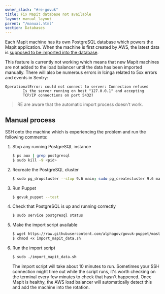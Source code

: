 ```yaml
---
owner_slack: "#re-govuk"
title: Fix Mapit database not available
layout: manual_layout
parent: "/manual.html"
section: Databases
---
```


Each Mapit machine has its own PostgreSQL database which powers the Mapit
application. When the machine is first created by AWS, the latest data is
[supposed to be imported into the database][autoimport].

[autoimport]: https://github.com/alphagov/govuk-puppet/pull/9657

This feature is currently not working which means that new Mapit machines are
not added to the load balancer until the data has been imported manually. There
will also be numerous errors in Icinga related to 5xx errors and events in
Sentry:

```
OperationalError: could not connect to server: Connection refused
        Is the server running on host "127.0.0.1" and accepting
        TCP/IP connections on port 5432?
```

> RE are aware that the automatic import process doesn't work.

## Manual process

SSH onto the machine which is experiencing the problem and run the following
comments:

1. Stop any running PostgreSQL instance

   ```sh
   $ ps aux | grep postgresql
   $ sudo kill -9 <pid>
   ```

1. Recreate the PostgreSQL cluster

   ```sh
   $ sudo pg_dropcluster --stop 9.6 main; sudo pg_createcluster 9.6 main
   ```

1. Run Puppet

   ```sh
   $ govuk_puppet --test
   ```

1. Check that PostgreSQL is up and running correctly

   ```sh
   $ sudo service postgresql status
   ```

1. Make the import script available

   ```sh
   $ wget https://raw.githubusercontent.com/alphagov/govuk-puppet/master/modules/govuk/files/etc/govuk/import_mapit_data.sh
   $ chmod +x import_mapit_data.sh
   ```

1. Run the import script

   ```sh
   $ sudo ./import_mapit_data.sh
   ```

   The import script will take about 10 minutes to run. Sometimes your SSH
   connection might time out while the script runs, it's worth checking on the
   terminal every few minutes to check that hasn't happened. Once Mapit is
   healthy, the AWS load balancer will automatically detect this and add the
   machine into the rotation.
